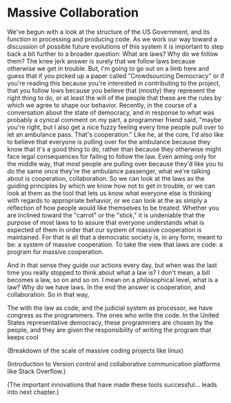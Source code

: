 # Massive Collaboration
We've begun with a look at the structure of the US Government, and its function in processing and producing code. As we work our way toward a discussion of possible future evolutions of this system it is important to step back a bit further to a broader question: What are laws? Why do we follow them? The knee jerk answer is surely that we follow laws because otherwise we get in trouble. But, I'm going to go out on a limb here and guess that if you picked up a paper called "Crowdsourcing Democracy" or if you're reading this because you're interested in contributing to the project, that you follow lows because you believe that (mostly) they represent the right thing to do, or at least the will of the people that these are the rules by which we agree to shape our behavior. Recently, in the course of a conversation about the state of democracy, and in response to what was probably a cynical comment on my part, a programmer friend said, "maybe you're right, but I also get a nice fuzzy feeling every time people pull over to let an ambulance pass. That's cooperation." Like he, at the core, I'd also like to believe that everyone is pulling over for the ambulance because they know that it's a good thing to do, rather than because they otherwise might face legal consequences for failing to follow the law. Even aiming only for the middle way, that most people are pulling over because they'd like you to do the same once they're the ambulance passenger, what we're talking about is cooperation, collaboration. So we can look at the laws as the guiding principles by which we know how not to get in trouble, or we can look at them as the tool that lets us know what everyone else is thinking with regards to appropriate behavior, or we can look at the as simply a reflection of how people would like themselves to be treated. Whether you are inclined toward the "carrot" or the "stick," it is undeniable that the purpose of most laws to to assure that everyone understands what is expected of them in order that our system of massive cooperation is maintained. For that is all that a democratic society is, in any form, meant to be: a system of massive cooperation. To take the view that laws are code: a program for massive cooperation.




And in that sense they guide our actions every day, but when was the last time you really stopped to think about what a law is? I don't mean, a bill becomes a law, so on and so on. I mean on a philosophical level, what is a law? Why do we have laws. In the end the answer is cooperation, and collaboration. So in that way,


The with the law as code, and the judicial system as processor, we have congress as the programmers. The ones who write the code. In the United States representative democracy, these programmers are chosen by the people, and they are given the responsibility of writing the program that keeps cool






(Breakdown of the scale of massive coding projects like linux)

(Introduction to Version control and collaborative communication platforms like Stack Overflow.)

(The important innovations that have made these tools successful... leads into next chapter.)